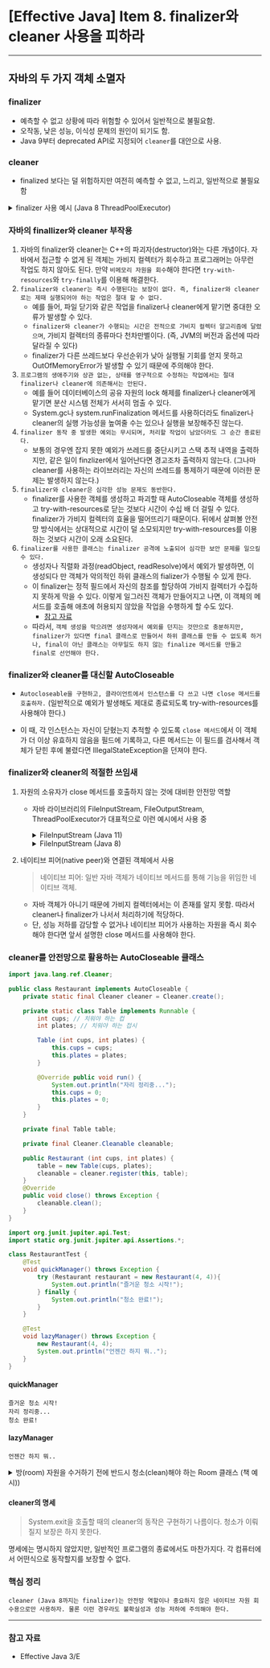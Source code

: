 # [Effective Java] Item 8. finalizer와 cleaner 사용을 피하라

---

## **자바의 두 가지 객체 소멸자**

### **finalizer**
- 예측할 수 없고 상황에 따라 위험할 수 있어서 일반적으로 불필요함.
- 오작동, 낮은 성능, 이식성 문제의 원인이 되기도 함.
- Java 9부터 deprecated API로 지정되어 `cleaner`를 대안으로 사용.

### **cleaner**
- finalized 보다는 덜 위험하지만 여전히 예측할 수 없고, 느리고, 일반적으로 불필요함

<details>
<summary>finalizer 사용 예시 (Java 8 ThreadPoolExecutor)</summary>
<div markdown="1">

```java
public class ThreadPoolExecutor extends AbstractExecutorService {
   ...
   /**
     * Invokes {@code shutdown} when this executor is no longer
     * referenced and it has no threads.
     */
   protected void finalize() {
        SecurityManager sm = System.getSecurityManager();
        if (sm == null || acc == null) {
            shutdown();
        } else {
            PrivilegedAction<Void> pa = () -> { shutdown(); return null; };
            AccessController.doPrivileged(pa, acc);
        }
    }
}
```

</div>
</details>

### **자바의 finallizer와 cleaner 부작용**
1. 자바의 finalizer와 cleaner는 C++의 파괴자(destructor)와는 다른 개념이다. 자바에서 접근할 수 없게 된 객체는 가비지 컬렉터가 회수하고 프로그래머는 아무런 작업도 하지 않아도 된다. 만약 `비메모리 자원을 회수`해야 한다면 `try-with-resources`와 `try-finally`를 이용해 해결한다.
2. `finalizer와 cleaner는 즉시 수행된다는 보장이 없다. 즉, finalizer와 cleaner로는 제때 실행되어야 하는 작업은 절대 할 수 없다.`
   - 예를 들어, 파일 닫기와 같은 작업을 finalizer나 cleaner에게 맡기면 중대한 오류가 발생할 수 있다.
   - `finalizer와 cleaner가 수행되는 시간은 전적으로 가비지 컬렉터 알고리즘에 달렸으며`, 가비지 컬렉터의 종류마다 천차만별이다. (즉, JVM의 버전과 옵션에 따라 달라질 수 있다)
   - finalizer가 다른 쓰레드보다 우선순위가 낮아 실행될 기회를 얻지 못하고 OutOfMemoryError가 발생할 수 있기 때문에 주의해야 한다.
3. `프로그램의 생애주기와 상관 없는, 상태를 영구적으로 수정하는 작업에서는 절대 finalizer나 cleaner에 의존해서는 안된다.`
   - 예를 들어 데이터베이스의 공유 자원의 lock 해제를 finalizer나 cleaner에게 맡기면 분산 시스템 전체가 서서히 멈출 수 있다.
   - System.gc나 system.runFinalization 메서드를 사용하더라도 finalizer나 cleaner의 실행 가능성을 높여줄 수는 있으나 실행을 보장해주진 않는다.
4. `finalizer 동작 중 발생한 예외는 무시되며, 처리할 작업이 남았더라도 그 순간 종료된다.`
   - 보통의 경우엔 잡지 못한 예외가 쓰레드를 중단시키고 스택 추적 내역을 출력하지만, 같은 일이 finzlizer에서 일어난다면 경고조차 출력하지 않는다. (그나마 cleaner를 사용하는 라이브러리는 자신의 쓰레드를 통제하기 때문에 이러한 문제는 발생하지 않는다.)
5. `finalizer와 cleaner은 심각한 성능 문제도 동반한다.`
   - finalizer를 사용한 객체를 생성하고 파괴할 때 AutoCloseable 객체를 생성하고 try-with-resources로 닫는 것보다 시간이 수십 배 더 걸릴 수 있다. finalizer가 가비지 컬렉터의 효율을 떨어뜨리기 때문이다. 뒤에서 살펴볼 안전망 방식에서는 상대적으로 시간이 덜 소모되지만 try-with-resources를 이용하는 것보다 시간이 오래 소요된다.
7. `finalizer를 사용한 클래스는 finalizer 공격에 노출되어 심각한 보안 문제를 일으킬 수 있다.`
   - 생성자나 직렬화 과정(readObject, readResolve)에서 예외가 발생하면, 이 생성되다 만 객체가 악의적인 하위 클래스의 fializer가 수행될 수 있게 한다.
   - 이 finalizer는 정적 필드에서 자신의 참조를 할당하여 가비지 컬렉터가 수집하지 못하게 막을 수 있다. 이렇게 일그러진 객체가 만들어지고 나면, 이 객체의 메서드를 호출해 애초에 허용되지 않았을 작업을 수행하게 할 수도 있다.
      - [참고 자료](https://yangbongsoo.tistory.com/8?category=919799)
   - 따라서, `객체 생성을 막으려면 생성자에서 예외를 던지는 것만으로 충분하지만, finalizer가 있다면 final 클래스로 만들어서 하위 클래스를 만들 수 없도록 하거나, final이 아닌 클래스는 아무일도 하지 않는 finalize 메서드를 만들고 final로 선언해야 한다.`

### **finalizer와 cleaner를 대신할 AutoCloseable**

- `Autocloseable을 구현하고, 클라이언트에서 인스턴스를 다 쓰고 나면 close 메서드를 호출하자.` (일반적으로 예외가 발생해도 제대로 종료되도록 try-with-resources를 사용해야 한다.)

- 이 때, 각 인스턴스는 자신이 닫혔는지 추적할 수 있도록 `close 메서드`에서 이 객체가 더 이상 유효하지 않음을 필드에 기록하고, 다른 메서드는 이 필드를 검사해서 객체가 닫힌 후에 불렸다면 IllegalStateException을 던져야 한다.

### **finalizer와 cleaner의 적절한 쓰임새**
1. 자원의 소유자가 close 메서드를 호출하지 않는 것에 대비한 안전망 역할
    - 자바 라이브러리의 FileInputStream, FileOutputStream, ThreadPoolExecutor가 대표적으로 이런 예시에서 사용 중

      <details>
      <summary>FileInputStream (Java 11)</summary>
      <div markdown="1">

      ```java
      public class FileInputStream extends InputStream {
         ...
         /**
         * @apiNote
         * 이 스트림에서 사용하는 리소스를 해제하려면 close 메서드를 직접 호출하거나 try-with-resources로 호출해야 합니다.
         */
         @Deprecated(since="9", forRemoval = true)
         protected void finalize() throws IOException {
         }
      }
      ```

      </div>
      </details>

      <details>
      <summary>FileInputStream (Java 8)</summary>
      <div markdown="1">

      ```java
      public class FileInputStream extends InputStream {
         ...
         protected void finalize() throws IOException {
            if ((fd != null) &&  (fd != FileDescriptor.in)) {
                  /* if fd is shared, the references in FileDescriptor
                  * will ensure that finalizer is only called when
                  * safe to do so. All references using the fd have
                  * become unreachable. We can call close()
                  */
                  close();
            }
         }
      }
      ```

      </div>
      </details>

2. 네이티브 피어(native peer)와 연결된 객체에서 사용
    > 네이티브 피어: 일반 자바 객체가 네이티브 메서드를 통해 기능을 위임한 네이티브 객체. 
    - 자바 객체가 아니기 때문에 가비지 컬렉터에서는 이 존재를 알지 못함. 따라서 cleaner나 finalizer가 나서서 처리하기에 적당하다.
    - 단, 성능 저하를 감당할 수 없거나 네이티브 피어가 사용하는 자원을 즉시 회수해야 한다면 앞서 설명한 close 메서드를 사용해야 한다.

### **cleaner를 안전망으로 활용하는 AutoCloseable 클래스**

```java
import java.lang.ref.Cleaner;

public class Restaurant implements AutoCloseable {
    private static final Cleaner cleaner = Cleaner.create();

    private static class Table implements Runnable {
        int cups; // 치워야 하는 컵
        int plates; // 치워야 하는 접시

        Table (int cups, int plates) {
            this.cups = cups;
            this.plates = plates;
        }

        @Override public void run() {
            System.out.println("자리 정리중...");
            this.cups = 0;
            this.plates = 0;
        }
    }

    private final Table table;

    private final Cleaner.Cleanable cleanable;

    public Restaurant (int cups, int plates) {
        table = new Table(cups, plates);
        cleanable = cleaner.register(this, table);
    }
    @Override
    public void close() throws Exception {
        cleanable.clean();
    }
}
```

```java
import org.junit.jupiter.api.Test;
import static org.junit.jupiter.api.Assertions.*;

class RestaurantTest {
    @Test
    void quickManager() throws Exception {
        try (Restaurant restaurant = new Restaurant(4, 4)){
            System.out.println("즐거운 청소 시작!");
        } finally {
            System.out.println("청소 완료!");
        }
    }

    @Test
    void lazyManager() throws Exception {
        new Restaurant(4, 4);
        System.out.println("언젠간 하지 뭐..");
    }
}
```

#### **quickManager**
```
즐거운 청소 시작!
자리 정리중...
청소 완료!
```
#### **lazyManager**
```
언젠간 하지 뭐..
```

<details>
<summary> 방(room) 자원을 수거하기 전에 반드시 청소(clean)해야 하는 Room 클래스 (책 예시))</summary>
<div markdown="1">
방(room) 자원을 수거하기 전에 반드시 청소(clean)해야 하는 Room 클래스 (책 예시)

```java
public class Room implements AutoCloseable {
   private static final Cleaner cleaner = Cleaner.create();

   // 청소가 필요한 자원. 절대 Room을 참조하면 안됨.
   private static class State implements Runnable {
      int numJunkPiles; // 방(room) 안의 쓰레기 수

      State(int numJunkPiles) {
         this.numJunkPiles = numJunkPiles;
      }

      // close 메서드나 cleaner가 호출
      @Override public void run(){
         System.out.println("방 청소");
         numJunkPiles = 0;
      }
   }

   // 방의 상태. cleanable과 공유한다.
   private final State state;

   // cleanable 객체. 수거 대상이 되면 방을 청소한다.
   private final Cleaner.Cleanable cleanable;

   public Room (int numJunkPiles) {
      state = new State(numJunkPiles);
      cleanable = cleaner.register(this, state);
   }

   @Override public void close(){
      cleanable.clean();
   }

}
```

- State 중첩 클래스: cleaner가 방을 청소할 때 수거할 자원들을 담고 있음.
    - numJunkPiles 필드: 수거할 자원 (방 안의 쓰레기 수)
    - Runnuble을 구현하고, 그 안의 run 메서드는 cleanable에 의해 딱 한 번만 호출됨. 이 cleanable 객체는 Room 생성자에서 cleaner에 Room과 State를 등록할 때 얻는다.
    - run 메서드가 호출되는 상황: Room의 close 메서드를 호출할 때
    - 가비지 컬렉터가 Room을 회수할 때까지 클라이언트가 close를 호출하지 않는다면, cleaner가 State의 run 메서드를 호출.
- State 인스턴스는 '절대로' Room 인스턴스를 참조해서는 안됨. Room 인스턴스를 참조할 경우 순환 참조가 생겨 가비지 컬렉터가 Room 인스턴스를 회수해갈 기회가 오지 않음. ==> State가 정적 중첩 클래스인 이유!! (정적이 아닌 중첩 클래스는 자동으로 바깥 객체의 참조를 갖게 되기 때문)
- Room의 cleaner는 단지 안전망으로 쓰임. 클라이언트가 모든 Room 생성을 try-with-resources 블록으로 감쌋다면 자동 청소는 전혀 필요하지 않음.

#### 잘 짜여진 클라이언트 코드 예시 (try-with-resources 블록을 사용한)
```java
public class Adult {
   public static void main(String[] args) {
      try (Room myRoom = new Room(7)) {
         System.out.println("안녕~");
      }
   }
}
```

기대한대로 Adult 프로그램은 "안녕~"을 출력한 후, 이어 "방청소"를 출력한다.

#### 방청소를 절대 하지 않는 프로그램
```java
public class Teenager {
   public static void main(String[] args) {
      new Room(99);
      System.out.println("아무렴");
   }
}
```

"아무렴"에 이어 "방청소"가 출력될까? 하지만 "방 청소"는 출력되지 않았다. 이렇게 cleaner의 동작에만 의존하면 예측 할 수 없는 상황이 생긴다.

</div>
</details>


#### cleaner의 명세
> System.exit을 호출할 때의 cleaner의 동작은 구현하기 나름이다. 청소가 이뤄질지 보장은 하지 못한다.

명세에는 명시하지 않았지만, 일반적인 프로그램의 종료에서도 마찬가지다. 각 컴퓨터에서 어떤식으로 동작할지를 보장할 수 없다.

### 핵심 정리

```
cleaner (Java 8까지는 finalizer)는 안전망 역할이나 중요하지 않은 네이티브 자원 회수용으로만 사용하자. 물론 이런 경우라도 불확실성과 성능 저하에 주의해야 한다.
```
---


### 참고 자료
- Effective Java 3/E